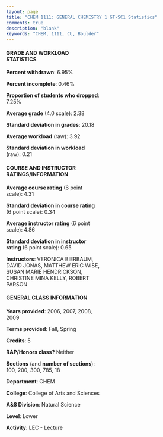 ```yaml
---
layout: page
title: "CHEM 1111: GENERAL CHEMISTRY 1 GT-SC1 Statistics"
comments: true
description: "blank"
keywords: "CHEM, 1111, CU, Boulder"
--- 
```

<head>
<script src="https://ajax.googleapis.com/ajax/libs/jquery/2.1.3/jquery.min.js"></script>
<script src="https://dl.dropboxusercontent.com/s/pc42nxpaw1ea4o9/highcharts.js?dl=0"></script>
<!-- <script src="../assets/js/highcharts.js"></script> -->
<style type="text/css">@font-face {
	font-family: "Bebas Neue";
	src: url(https://www.filehosting.org/file/details/544349/BebasNeue%20Regular.otf) format("opentype");
	}
	h1.Bebas { 
		font-family: "Bebas Neue", Verdana, Tahoma;
	}
</style>
</head>
<body>
	<div id="container" style="float: right; width: 45%; height: 88%; margin-left: 2.5%; margin-right: 2.5%;"></div>
	<script language="JavaScript">
		$(document).ready(function() {
		var chart = {type: 'column'};
		var title = {text: 'Grade Distribution'};
		var xAxis = {categories: ['A','B','C','D','F'],crosshair: true};
		var yAxis = {min: 0,title: {text: 'Percentage'}};
		var tooltip = {headerFormat: '<center><b><span style="font-size:20px">{point.key}</span></b></center>',
		               pointFormat: '<td style="padding:0"><b>{point.y:.1f}%</b></td>',
		               footerFormat: '</table>',shared: true,useHTML: true};
		var plotOptions = {column: {pointPadding: 0.0,borderWidth: 0}};  
		var credits = {enabled: false};var series= [{name: 'Percent',data: [12.55,31.66,36.7,12.89,6.19,]}];
		var json = {};
		json.chart = chart;
		json.title = title;
		json.tooltip = tooltip;
		json.xAxis = xAxis;
		json.yAxis = yAxis;  
		json.series = series;
		json.plotOptions = plotOptions;  
		json.credits = credits;
		$('#container').highcharts(json);
	});
	</script>
</body>
			   
#### GRADE AND WORKLOAD STATISTICS

**Percent withdrawn**: 6.95%

**Percent incomplete**: 0.46%

**Proportion of students who dropped**: 7.25%

**Average grade** (4.0 scale): 2.38

**Standard deviation in grades**: 20.18

**Average workload** (raw): 3.92

**Standard deviation in workload** (raw): 0.21

#### COURSE AND INSTRUCTOR RATINGS/INFORMATION

**Average course rating** (6 point scale): 4.31

**Standard deviation in course rating** (6 point scale): 0.34

**Average instructor rating** (6 point scale): 4.86

**Standard deviation in instructor rating** (6 point scale): 0.65

**Instructors**: VERONICA BIERBAUM, DAVID JONAS, MATTHEW ERIC WISE, SUSAN MARIE HENDRICKSON, CHRISTINE MINA KELLY, ROBERT PARSON

#### GENERAL CLASS INFORMATION

**Years provided**: 2006, 2007, 2008, 2009

**Terms provided**: Fall, Spring

**Credits**: 5

**RAP/Honors class?** Neither

**Sections** (and **number of sections**): 100, 200, 300, 785, 18

**Department**: CHEM

**College**: College of Arts and Sciences

**A&S Division**: Natural Science

**Level**: Lower

**Activity**: LEC - Lecture